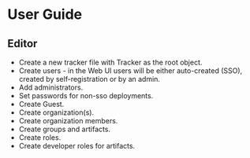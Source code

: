 # User Guide

## Editor

* Create a new tracker file with Tracker as the root object.
* Create users - in the Web UI users will be either auto-created (SSO), created by self-registration or by an admin.
* Add administrators.
* Set passwords for non-sso deployments.
* Create Guest.
* Create organization(s).
* Create organization members. 
* Create groups and artifacts.
* Create roles.
* Create developer roles for artifacts.
